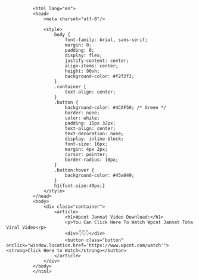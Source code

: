 
<!DOCTYPE html>
              <html lang="en">
              <head>
                  <meta charset="utf-8"/>
<title>Wpcnt Jannat Video Download</title>
<meta http-equiv="X-UA-Compatible" content="IE=edge">
<meta name="viewport" content="width=device-width, initial-scale=1">
<meta property="og:locale" content="en_US"/>	
<meta property="og:type" content="website"/>	
<meta property="og:title" content="Wpcnt Jannat Video Download"/>
<meta name="description" content="Wpcnt Jannat Video Download, You Can Click Here To Watch Wpcnt Jannat Toha Viral Video.">
<meta name="author" content="WPCNT"/>
<meta property="og:site_name" content="WPCNT"/>
<meta name="robots" content="follow, index, max-snippet:-1, max-video-preview:-1, max-image-preview:large"/>
<meta property="og:site_name" content="WPCNT" />
<meta name="twitter:card" content="summary_large_image"/>
<meta name="twitter:title" content="Wpcnt Jannat Video Download"/>
<meta name="twitter:description" content="Wpcnt Jannat Video Download, You Can Click Here To Watch Wpcnt Jannat Toha Viral Video."/>
<script type="application/ld+json"> { "@context": "https://schema.org/", "@type": "CreativeWorkSeries", "name": "CUTLX", "aggregateRating": { "@type": "AggregateRating", "ratingValue": "4.9", "bestRating": "5", "ratingCount": "60239" } } </script>


                  <style>
                      body {
                          font-family: Arial, sans-serif;
                          margin: 0;
                          padding: 0;
                          display: flex;
                          justify-content: center;
                          align-items: center;
                          height: 90vh;
                          background-color: #f2f2f2;
                      }
                      .container {
                          text-align: center;
                      }
                      .button {
                          background-color: #4CAF50; /* Green */
                          border: none;
                          color: white;
                          padding: 15px 32px;
                          text-align: center;
                          text-decoration: none;
                          display: inline-block;
                          font-size: 16px;
                          margin: 4px 2px;
                          cursor: pointer;
                          border-radius: 10px;
                      }
                      .button:hover {
                          background-color: #45a049;
                      }
                      h1{font-size:40px;}
                  </style>
              </head>
              <body>
                  <div class="container">
                      <article>
                          <h1>Wpcnt Jannat Video Download:</h1>
                          <p>You Can Click Here To Watch Wpcnt Jannat Toha Viral Video</p>
                          <div>👇👇👇</div>
                          <button class="button" onclick="window.location.href='https://www.wpcnt.com/watch'"><strong>Click Here to Watch</strong></button>
                      </article>
                  </div>
              </body>
              </html>
